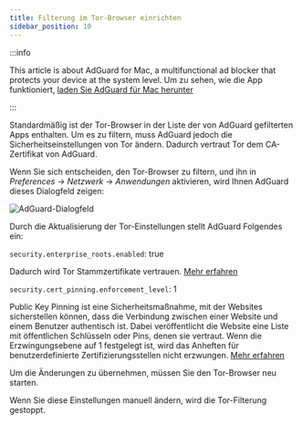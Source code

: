 ```yaml
---
title: Filterung im Tor-Browser einrichten
sidebar_position: 10
---
```


:::info

This article is about AdGuard for Mac, a multifunctional ad blocker that protects your device at the system level. Um zu sehen, wie die App funktioniert, [laden Sie AdGuard für Mac herunter](https://agrd.io/download-kb-adblock)

:::

Standardmäßig ist der Tor-Browser in der Liste der von AdGuard gefilterten Apps enthalten. Um es zu filtern, muss AdGuard jedoch die Sicherheitseinstellungen von Tor ändern. Dadurch vertraut Tor dem CA-Zertifikat von AdGuard.

Wenn Sie sich entscheiden, den Tor-Browser zu filtern, und ihn in *Preferences* → *Netzwerk* → *Anwendungen* aktivieren, wird Ihnen AdGuard dieses Dialogfeld zeigen:

![AdGuard-Dialogfeld](https://cdn.adtidy.org/content/kb/ad_blocker/mac/tor-setup.png)

Durch die Aktualisierung der Tor-Einstellungen stellt AdGuard Folgendes ein:

`security.enterprise_roots.enabled`: true

Dadurch wird Tor Stammzertifikate vertrauen. [Mehr erfahren](https://support.mozilla.org/en-US/kb/setting-certificate-authorities-firefox)

`security.cert_pinning.enforcement_level`: 1

Public Key Pinning ist eine Sicherheitsmaßnahme, mit der Websites sicherstellen können, dass die Verbindung zwischen einer Website und einem Benutzer authentisch ist. Dabei veröffentlicht die Website eine Liste mit öffentlichen Schlüsseln oder Pins, denen sie vertraut. Wenn die Erzwingungsebene auf 1 festgelegt ist, wird das Anheften für benutzerdefinierte Zertifizierungsstellen nicht erzwungen. [Mehr erfahren](https://wiki.mozilla.org/SecurityEngineering/Public_Key_Pinning)

Um die Änderungen zu übernehmen, müssen Sie den Tor-Browser neu starten.

Wenn Sie diese Einstellungen manuell ändern, wird die Tor-Filterung gestoppt.
